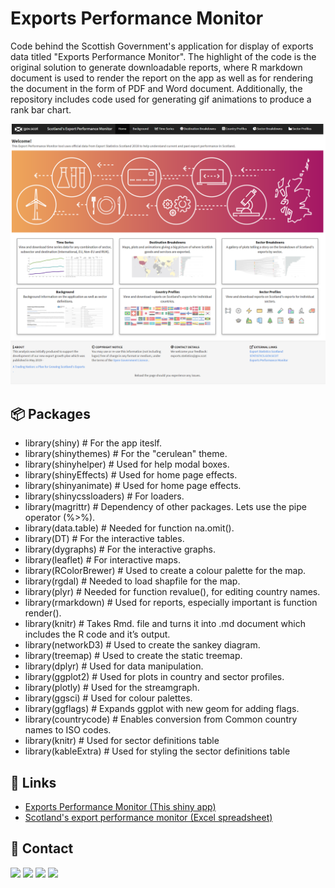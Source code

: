 # Exports Performance Monitor
Code behind the Scottish Government's application for display of exports data titled "Exports Performance Monitor". The highlight of the code is the original solution to generate downloadable reports, where R markdown document is used to render the report on the app as well as for rendering the document in the form of PDF and Word document. Additionally, the repository includes code used for generating gif animations to produce a rank bar chart.

![Image of the home page](https://github.com/DataScienceScotland/sg-exports-performance-monitor/blob/master/exports.png?raw=true)

## 📦 Packages
- library(shiny)                # For the app iteslf.
- library(shinythemes)          # For the "cerulean" theme.
- library(shinyhelper)          # Used for help modal boxes.
- library(shinyEffects)         # Used for home page effects.
- library(shinyanimate)         # Used for home page effects.
- library(shinycssloaders)      # For loaders.
- library(magrittr)             # Dependency of other packages. Lets use the pipe operator (%>%).
- library(data.table)           # Needed for function na.omit().
- library(DT)                   # For the interactive tables.
- library(dygraphs)             # For the interactive graphs.
- library(leaflet)              # For interactive maps.
- library(RColorBrewer)         # Used to create a colour palette for the map.
- library(rgdal)                # Needed to load shapfile for the map.
- library(plyr)                 # Needed for function revalue(), for editing country names.
- library(rmarkdown)            # Used for reports, especially important is function render().
- library(knitr)                # Takes Rmd. file and turns it into .md document which includes the R code and it’s output.
- library(networkD3)            # Used to create the sankey diagram.
- library(treemap)              # Used to create the static treemap.
- library(dplyr)                # Used for data manipulation.
- library(ggplot2)              # Used for plots in country and sector profiles.
- library(plotly)               # Used for the streamgraph.
- library(ggsci)                # Used for colour palettes.
- library(ggflags)              # Expands ggplot with new geom for adding flags.
- library(countrycode)          # Enables conversion from Common country names to ISO codes.
- library(knitr)                # Used for sector definitions table
- library(kableExtra)           # Used for styling the sector definitions table

## 🔗 Links
* [Exports Performance Monitor (This shiny app)](https://scotland.shinyapps.io/sg-exports-performance-monitor/)
* [Scotland's export performance monitor (Excel spreadsheet)](https://www.gov.scot/publications/scotlands-export-performance-monitor/)

## 📧 Contact
[![](https://img.shields.io/twitter/url?label=/SzymkowskiDev&style=social&url=https%3A%2F%2Ftwitter.com%2FSzymkowskiDev)](https://twitter.com/SzymkowskiDev) [![](https://img.shields.io/twitter/url?label=/kamil-szymkowski/&logo=linkedin&logoColor=%230077B5&style=social&url=https%3A%2F%2Fwww.linkedin.com%2Fin%2Fkamil-szymkowski%2F)](https://www.linkedin.com/in/kamil-szymkowski/) [![](https://img.shields.io/twitter/url?label=@szymkowskidev&logo=medium&logoColor=%23292929&style=social&url=https%3A%2F%2Fmedium.com%2F%40szymkowskidev)](https://medium.com/@szymkowskidev) [![](https://img.shields.io/twitter/url?label=/SzymkowskiDev&logo=github&logoColor=%23292929&style=social&url=https%3A%2F%2Fgithub.com%2FSzymkowskiDev)](https://github.com/SzymkowskiDev)






